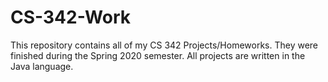 # CS-342-Work
This repository contains all of my CS 342 Projects/Homeworks. They were finished during the Spring 2020 semester. 
All projects are written in the Java language.
